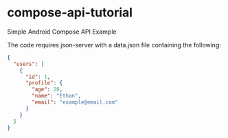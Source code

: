 # compose-api-tutorial
Simple Android Compose API Example

The code requires json-server with a data.json file containing the following:

```json
{
  "users": [
    {   
      "id": 1,
      "profile": {
        "age": 20, 
        "name": "Ethan",
        "email": "example@email.com"
      }   
    }   
  ]
}
```
